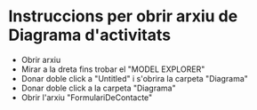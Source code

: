 # Instruccions per obrir arxiu de Diagrama d'activitats

- Obrir arxiu
- Mirar a la dreta fins trobar el "MODEL EXPLORER"
- Donar doble click a "Untitled" i s'obrira la carpeta "Diagrama"
- Donar doble click a la carpeta "Diagrama"
- Obrir l'arxiu "FormulariDeContacte"
